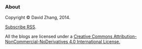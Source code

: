 ### About

Copyright &copy; David Zhang, 2014. 

[Subscribe RSS](http://crispgm.com/rss.xml).

All the blogs are licensed under a [Creative Commons Attribution-NonCommercial-NoDerivatives 4.0 International License.](http://creativecommons.org/licenses/by-nc-nd/4.0/) 

